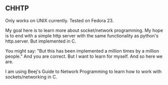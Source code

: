 ## CHHTP

Only works on UNIX currently. Tested on Fedora 23.

My goal here is to learn more about socket/network programming. My hope is to end with a simple http server with the same functionality as python's http.server. But implemented in C.

You might say: "But  this has been implemented a million times by a million people." And you are correct. But I want to learn for myself. And so here we are.

I am using Beej's Guide to Network Programming to learn how to work with sockets/networking in C.
